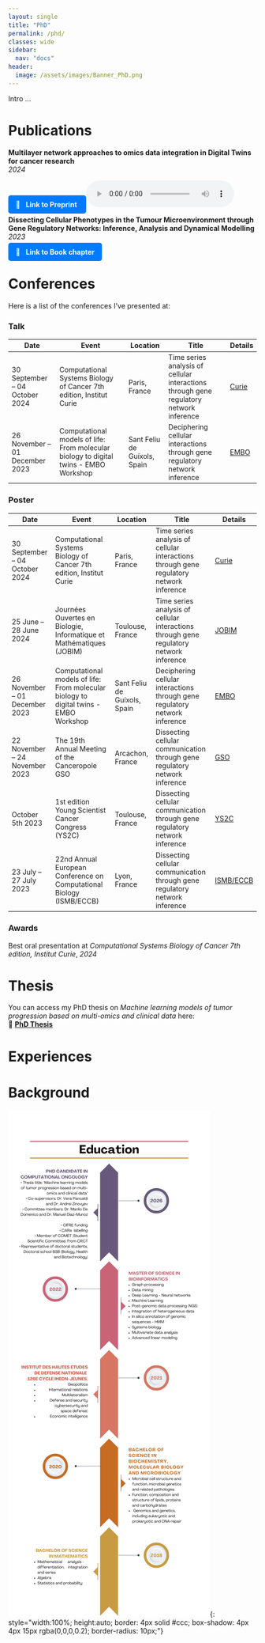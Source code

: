 ```yaml
---
layout: single
title: "PhD"
permalink: /phd/
classes: wide
sidebar:
  nav: "docs"
header:
  image: /assets/images/Banner_PhD.png
---
```



Intro ... 
  
# Publications

**Multilayer network approaches to omics data integration in Digital Twins for cancer research**<br>*2024*<br>

<a href="https://arxiv.org/abs/2410.07252" style="padding: 10px 15px; background-color: #007bff; color: white; text-decoration: none; border-radius: 5px; font-weight: bold; transition: background-color 0.3s ease;">
  <span style="margin-right: 8px;">🔗</span> Link to Preprint
</a>

<audio controls>
  <source src="/assets/audio/DT_review.wav" type="audio/wav">
  Your browser does not support the audio element.
</audio>

**Dissecting Cellular Phenotypes in the Tumour Microenvironment through Gene Regulatory Networks: Inference, Analysis and Dynamical Modelling**<br>*2023*<br>

<a href="[https://arxiv.org/abs/2410.07252](https://www.researchgate.net/profile/Malvina-Marku-2/publication/376085417_Dissecting_Cellular_Phenotypes_in_the_Tumour_Microenvironment_through_Gene_Regulatory_Networks_Inference_Analysis_and_Dynamical_Modelling/links/6569a2fece88b87031260f18/Dissecting-Cellular-Phenotypes-in-the-Tumour-Microenvironment-through-Gene-Regulatory-Networks-Inference-Analysis-and-Dynamical-Modelling.pdf)" style="padding: 10px 15px; background-color: #007bff; color: white; text-decoration: none; border-radius: 5px; font-weight: bold; transition: background-color 0.3s ease;">
  <span style="margin-right: 8px;">🔗</span> Link to Book chapter
</a>

# Conferences

Here is a list of the conferences I’ve presented at:

### Talk

| Date       | Event                        | Location        | Title                       | Details |
|------------|------------------------------|-----------------|-----------------------------|---------|
| 30 September – 04 October 2024 | Computational Systems Biology of Cancer 7th edition, Institut Curie | Paris, France | Time series analysis of cellular interactions through gene regulatory network inference | [Curie](https://training.institut-curie.org/courses/sysbiocancer2024) |
| 26 November – 01 December 2023 | Computational models of life: From molecular biology to digital twins - EMBO Workshop | Sant Feliu de Guíxols, Spain | Deciphering cellular interactions through gene regulatory network inference | [EMBO](https://meetings.embo.org/event/23-comp-models-life) |

### Poster

| Date       | Event                        | Location        | Title                       | Details |
|------------|------------------------------|-----------------|-----------------------------|---------|
| 30 September – 04 October 2024 | Computational Systems Biology of Cancer 7th edition, Institut Curie | Paris, France | Time series analysis of cellular interactions through gene regulatory network inference | [Curie](https://training.institut-curie.org/courses/sysbiocancer2024) |
| 25 June – 28 June 2024 | Journées Ouvertes en Biologie, Informatique et Mathématiques (JOBIM) | Toulouse, France | Time series analysis of cellular interactions through gene regulatory network inference | [JOBIM](https://jobim2024.sciencesconf.org/) |
| 26 November – 01 December 2023 | Computational models of life: From molecular biology to digital twins - EMBO Workshop | Sant Feliu de Guíxols, Spain | Deciphering cellular interactions through gene regulatory network inference | [EMBO](https://meetings.embo.org/event/23-comp-models-life) |
| 22 November – 24 November 2023 | The 19th Annual Meeting of the Canceropole GSO | Arcachon, France | Dissecting cellular communication through gene regulatory network inference | [GSO](https://www.canceropole-gso.org/page/manifestations/journees-gso/19th-annual-meeting-arcachon-2023/783-overview.html) |
| October 5th 2023 | 1st edition Young Scientist Cancer Congress (YS2C) | Toulouse, France | Dissecting cellular communication through gene regulatory network inference | [YS2C](https://www.crct-inserm.fr/en/ys2c_gso/) |
| 23 July – 27 July 2023 | 22nd Annual European Conference on Computational Biology (ISMB/ECCB) | Lyon, France | Dissecting cellular communication through gene regulatory network inference | [ISMB/ECCB](https://www.iscb.org/ismbeccb2023) |

### Awards

Best oral presentation at *Computational Systems Biology of Cancer 7th edition, Institut Curie*, *2024*

# Thesis

You can access my PhD thesis on *Machine learning models of tumor progression based on multi-omics and clinical data* here:  
📄 **[PhD Thesis](https://theses.fr/s385051)**

# Experiences

# Background
![Education](/assets/images/Education_timeline.png){: style="width:100%; height:auto; border: 4px solid #ccc; box-shadow: 4px 4px 15px rgba(0,0,0,0.2); border-radius: 10px;"}






